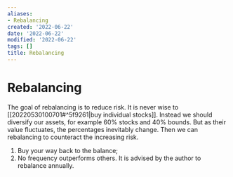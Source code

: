 ```yaml
---
aliases:
- Rebalancing
created: '2022-06-22'
date: '2022-06-22'
modified: '2022-06-22'
tags: []
title: Rebalancing
---
```


# Rebalancing

The goal of rebalancing is to reduce risk. It is never wise to [[20220530100701#^5f9261|buy individual stocks]]. Instead we should diversify our assets, for example 60% stocks and 40% bounds. But as their value fluctuates, the percentages inevitably change. Then we can rebalancing to counteract the increasing risk.

1. Buy your way back to the balance;
2. No frequency outperforms others. It is advised by the author to rebalance annually.
